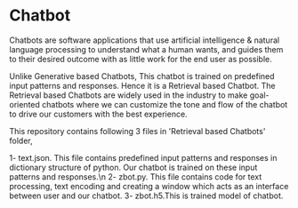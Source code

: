 # Chatbot
Chatbots are software applications that use artificial intelligence & natural language processing to understand what a human wants, and guides them to their desired outcome with as little work for the end user as possible. 

Unlike Generative based Chatbots, This chatbot is trained on predefined input patterns and responses. Hence it is a Retrieval based Chatbot. The Retrieval based Chatbots are widely used in the industry to make goal-oriented chatbots where we can customize the tone and flow of the chatbot to drive our customers with the best experience.

This repository contains following 3 files in 'Retrieval based Chatbots' folder,

1- text.json. This file contains predefined input patterns and responses in dictionary structure of python. Our chatbot is trained on these input patterns and responses.\n
2- zbot.py. This file contains code for text processing, text encoding and creating a window which acts as an interface between user and our chatbot. 
3- zbot.h5.This is trained model of chatbot. 
